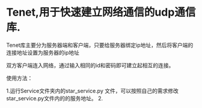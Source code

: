 # Tenet,用于快速建立网络通信的udp通信库. 

Tenet库主要分为服务器端和客户端，只要给服务器绑定ip地址，然后将客户端的连接地址设置为服务器的ip地址

双方客户端连入网络，通过输入相同的id和密码即可建立起相互的连接。

使用方法：

1.运行Service文件夹内的star_service.py 文件，可以按照自己的需求修改star_service.py文件内的的服务地址。
2.

